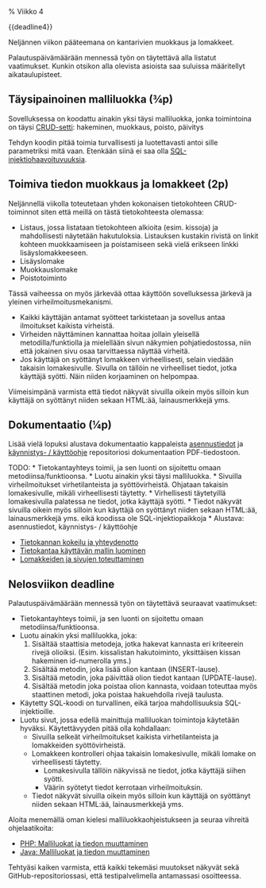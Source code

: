 % Viikko 4
<!-- order: 1 -->

<deadline>{{deadline4}}</deadline>

Neljännen viikon pääteemana on kantarivien muokkaus ja lomakkeet.

Palautuspäivämäärään mennessä työn on täytettävä alla listatut vaatimukset.
Kunkin otsikon alla olevista asioista saa suluissa määritellyt aikataulupisteet.

## Täysipainoinen malliluokka (¾p)

Sovelluksessa on koodattu ainakin yksi täysi malliluokka, jonka toimintoina on täysi 
[CRUD-setti](http://en.wikipedia.org/wiki/Create,_read,_update_and_delete): hakeminen, muokkaus, poisto, päivitys

Tehdyn koodin pitää toimia turvallisesti ja luotettavasti antoi sille parametriksi mitä vaan. 
Etenkään siinä ei saa olla [SQL-injektiohaavoituvuuksia](http://fi.wikipedia.org/wiki/SQL-injektio).

## Toimiva tiedon muokkaus ja lomakkeet (2p)

Neljännellä viikolla toteutetaan yhden kokonaisen tietokohteen CRUD-toiminnot
siten että meillä on tästä tietokohteesta olemassa:

* Listaus, jossa listataan tietokohteen alkioita (esim. kissoja) ja mahdollisesti näytetään hakutuloksia.
  Listauksen kustakin rivistä on linkit kohteen muokkaamiseen ja poistamiseen sekä vielä erikseen linkki lisäyslomakkeeseen.
* Lisäyslomake
* Muokkauslomake
* Poistotoiminto

Tässä vaiheessa on myös järkevää ottaa käyttöön sovelluksessa järkevä ja yleinen virheilmoitusmekanismi.

* Kaikki käyttäjän antamat syötteet tarkistetaan ja sovellus antaa ilmoitukset kaikista virheistä. 
* Virheiden näyttäminen kannattaa hoitaa jollain yleisellä metodilla/funktiolla ja mielellään sivun näkymien pohjatiedostossa, niin että jokainen sivu osaa tarvittaessa näyttää virheitä.
* Jos käyttäjä on syöttänyt lomakkeen virheellisesti, selain viedään takaisin lomakesivulle. 
  Sivulla on tällöin ne virheelliset tiedot, jotka käyttäjä syötti. Näin niiden korjaaminen on helpompaa.

Viimeisimpänä varmista että tiedot näkyvät sivuilla oikein myös silloin kun käyttäjä on syöttänyt niiden sekaan HTML:ää, lainausmerkkejä yms.

## Dokumentaatio (¼p)

Lisää vielä lopuksi alustava dokumentaatio kappaleista 
[asennustiedot]({{rootdir}}dokumentaatio-ohje.html#asennustiedot) ja 
[käynnistys- / käyttöohje]({{rootdir}}dokumentaatio-ohje.html#käynnistys--käyttöohje)
repositoriosi dokumentaation PDF-tiedostoon.

<comment>
TODO:
* Tietokantayhteys toimii, ja sen luonti on sijoitettu omaan metodiinsa/funktioonsa.
* Luotu ainakin yksi täysi malliluokka.
* Sivuilla virheilmoitukset virhetilanteista ja syöttövirheistä. Ohjataan takaisin lomakesivulle, mikäli virheellisesti täytetty. 
* Virhellisesti täytetyillä lomakesivulla palatessa ne tiedot, jotka käyttäjä syötti.
* Tiedot näkyvät sivuilla oikein myös silloin kun käyttäjä on syöttänyt niiden sekaan HTML:ää, lainausmerkkejä yms. eikä koodissa ole SQL-injektiopaikkoja
* Alustava: asennustiedot, käynnistys- / käyttöohje

* [Tietokannan kokeilu ja yhteydenotto]({{rootdir}}koodaaminen/tietokantayhteys/index.html)
* [Tietokantaa käyttävän mallin luominen](mallit.html)
* [Lomakkeiden ja sivujen toteuttaminen](nakymat.html)

## Nelosviikon deadline

Palautuspäivämäärään mennessä työn on täytettävä seuraavat vaatimukset:

* Tietokantayhteys toimii, ja sen luonti on sijoitettu omaan metodiinsa/funktioonsa.
* Luotu ainakin yksi malliluokka, joka:
    1. Sisältää staattisia metodeja, jotka hakevat kannasta eri kriteerein rivejä olioiksi. (Esim. kissalistan hakutoiminto, yksittäisen kissan hakeminen id-numerolla yms.)
    2. Sisältää metodin, joka lisää olion kantaan (INSERT-lause).
    3. Sisältää metodin, joka päivittää olion tiedot kantaan (UPDATE-lause).
    4. Sisältää metodin joka poistaa olion kannasta, voidaan toteuttaa myös staattinen metodi, joka poistaa hakuehdolla rivejä taulusta.
* Käytetty SQL-koodi on turvallinen, eikä tarjoa mahdollisuuksia SQL-injektioille.
* Luotu sivut, jossa edellä mainittuja malliluokan toimintoja käytetään hyväksi. Käytettävyyden pitää olla kohdallaan:
    * Sivuilla selkeät virheilmoitukset kaikista virhetilanteista ja lomakkeiden syöttövirheistä.
    * Lomakkeen kontrolleri ohjaa takaisin lomakesivulle, mikäli lomake on virheellisesti täytetty.
        * Lomakesivulla tällöin näkyvissä ne tiedot, jotka käyttäjä siihen syötti.
        * Väärin syötetyt tiedot kerrotaan virheilmoituksin.
    * Tiedot näkyvät sivuilla oikein myös silloin kun käyttäjä on syöttänyt niiden sekaan HTML:ää, lainausmerkkejä yms.
</comment>

<ohje>
Aloita menemällä oman kielesi malliluokkaohjeistukseen ja seuraa vihreitä ohjelaatikoita:

* [PHP: Malliluokat ja tiedon muuttaminen]({{rootdir}}koodaaminen/php/mallit_muokkaustoiminnot.html)
* [Java: Malliluokat ja tiedon muuttaminen]({{rootdir}}koodaaminen/java/mallit_muokkaustoiminnot.html)

Tehtyäsi kaiken varmista, että kaikki tekemäsi muutokset näkyvät sekä GitHub-repositoriossasi, että testipalvelimella antamassasi osoitteessa.
</ohje>

